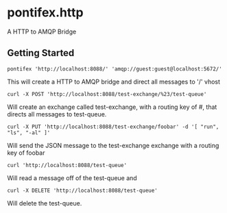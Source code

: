 pontifex.http
============

A HTTP to AMQP Bridge

Getting Started
---------------

	pontifex 'http://localhost:8088/' 'amqp://guest:guest@localhost:5672/'

This will create a HTTP to AMQP bridge and direct all messages to '/' vhost

	curl -X POST 'http://localhost:8088/test-exchange/%23/test-queue'

Will create an exchange called test-exchange, with a routing key of #, that directs all messages to test-queue.

	curl -X PUT 'http://localhost:8088/test-exchange/foobar' -d '[ "run", "ls", "-al" ]'

Will send the JSON message to the test-exchange exchange with a routing key of foobar

	curl 'http://localhost:8088/test-queue'

Will read a message off of the test-queue and

	curl -X DELETE 'http://localhost:8088/test-queue'

Will delete the test-queue.

